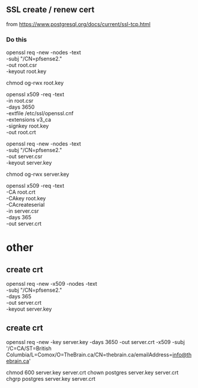 ## SSL create / renew cert
from <https://www.postgresql.org/docs/current/ssl-tcp.html>

### Do this
openssl req -new -nodes -text \
  -subj "/CN=pfsense2." \
  -out root.csr \
  -keyout root.key

chmod og-rwx root.key

openssl x509 -req -text  \
  -in root.csr \
  -days 3650 \
  -extfile /etc/ssl/openssl.cnf \
  -extensions v3_ca \
  -signkey root.key \
  -out root.crt

openssl req -new -nodes -text \
  -subj "/CN=pfsense2." \
  -out server.csr \
  -keyout server.key

chmod og-rwx server.key

openssl x509 -req -text \
  -CA root.crt \
  -CAkey root.key \
  -CAcreateserial \
  -in server.csr \
  -days 365 \
  -out server.crt

# other
## create crt
openssl req -new -x509 -nodes -text \
  -subj "/CN=pfsense2." \
  -days 365 \
  -out server.crt \
  -keyout server.key

## create crt

openssl req -new -key server.key -days 3650 -out server.crt -x509 -subj '/C=CA/ST=British Columbia/L=Comox/O=TheBrain.ca/CN=thebrain.ca/emailAddress=info@thebrain.ca'

chmod 600 server.key server.crt
chown postgres server.key server.crt
chgrp postgres server.key server.crt


